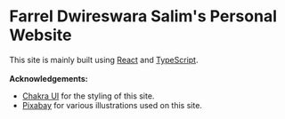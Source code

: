 # Farrel Dwireswara Salim's Personal Website
This site is mainly built using [React](https://reactjs.org/) and [TypeScript](https://www.typescriptlang.org/).<br />
<br />
**Acknowledgements:**
- [Chakra UI](https://chakra-ui.com/) for the styling of this site.
- [Pixabay](https://pixabay.com/) for various illustrations used on this site.
